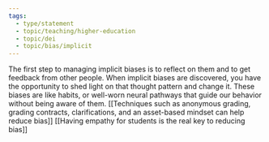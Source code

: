 ```yaml
---
tags:
  - type/statement
  - topic/teaching/higher-education
  - topic/dei
  - topic/bias/implicit
---
```

The first step to managing implicit biases is to reflect on them and to get feedback from other people. When implicit biases are discovered, you have the opportunity to shed light on that thought pattern and change it. These biases are like habits, or well-worn neural pathways that guide our behavior without being aware of them. [[Techniques such as anonymous grading, grading contracts, clarifications, and an asset-based mindset can help reduce bias]] [[Having empathy for students is the real key to reducing bias]]
